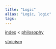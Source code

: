 ```yaml
---
title: "Logic"
alias: "Logic, logic"
tags: 
---
```


[index](_index.md) < [philosophy](§-philosophy.md)

[stoicism](stoicism.md)